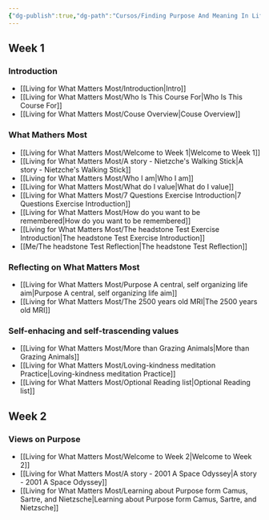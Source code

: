 ```yaml
---
{"dg-publish":true,"dg-path":"Cursos/Finding Purpose And Meaning In Life.md","permalink":"/cursos/finding-purpose-and-meaning-in-life/","title":"Finding Purpose and Meaning In Life - Living for What Matters Most","tags":["home"]}
---
```


## Week 1
### Introduction
- [[Living for What Matters Most/Introduction\|Intro]]
- [[Living for What Matters Most/Who Is This Course For\|Who Is This Course For]]
- [[Living for What Matters Most/Couse Overview\|Couse Overview]]
### What Mathers Most
- [[Living for What Matters Most/Welcome to Week 1\|Welcome to Week 1]]
- [[Living for What Matters Most/A story - Nietzche's Walking Stick\|A story - Nietzche's Walking Stick]]
- [[Living for What Matters Most/Who I am\|Who I am]]
- [[Living for What Matters Most/What do I value\|What do I value]]
- [[Living for What Matters Most/7 Questions Exercise Introduction\|7 Questions Exercise Introduction]]
- [[Living for What Matters Most/How do you want to be remembered\|How do you want to be remembered]]
- [[Living for What Matters Most/The headstone Test Exercise Introduction\|The headstone Test Exercise Introduction]]
- [[Me/The headstone Test Reflection\|The headstone Test Reflection]]
### Reflecting on What Matters Most
- [[Living for What Matters Most/Purpose A central, self organizing life aim\|Purpose A central, self organizing life aim]]
- [[Living for What Matters Most/The 2500 years old MRI\|The 2500 years old MRI]]
### Self-enhacing and self-trascending values
- [[Living for What Matters Most/More than Grazing Animals\|More than Grazing Animals]]
- [[Living for What Matters Most/Loving-kindness meditation Practice\|Loving-kindness meditation Practice]]
- [[Living for What Matters Most/Optional Reading list\|Optional Reading list]]

## Week 2
### Views on Purpose
- [[Living for What Matters Most/Welcome to Week 2\|Welcome to Week 2]]
- [[Living for What Matters Most/A story - 2001 A Space Odyssey\|A story - 2001 A Space Odyssey]]
- [[Living for What Matters Most/Learning about Purpose form Camus, Sartre, and Nietzsche\|Learning about Purpose form Camus, Sartre, and Nietzsche]]
